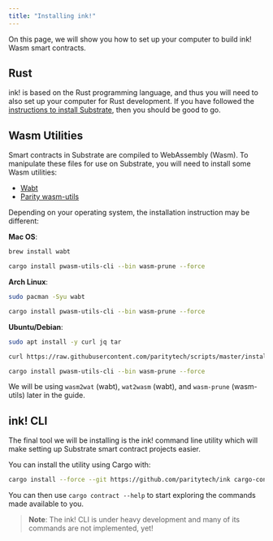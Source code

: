 ```yaml
---
title: "Installing ink!"
---
```


On this page, we will show you how to set up your computer to build ink! Wasm smart contracts.

## Rust

ink! is based on the Rust programming language, and thus you will need to also set up your computer for Rust development. If you have followed the [instructions to install Substrate](getting-started/installing-substrate.md), then you should be good to go.

## Wasm Utilities

Smart contracts in Substrate are compiled to WebAssembly (Wasm). To manipulate these files for use on Substrate, you will need to install some Wasm utilities:

* [Wabt](https://github.com/WebAssembly/wabt)
* [Parity wasm-utils](https://github.com/paritytech/wasm-utils)

Depending on your operating system, the installation instruction may be different:

**Mac OS**:

```bash
brew install wabt
```
```bash
cargo install pwasm-utils-cli --bin wasm-prune --force
```

**Arch Linux**:

```bash
sudo pacman -Syu wabt
```
```bash
cargo install pwasm-utils-cli --bin wasm-prune --force
```

**Ubuntu/Debian**:

```bash
sudo apt install -y curl jq tar
```
```bash
curl https://raw.githubusercontent.com/paritytech/scripts/master/install-wasm-binaries.sh -sSf |bash -s
```
```bash
cargo install pwasm-utils-cli --bin wasm-prune --force
```

We will be using `wasm2wat` (wabt), `wat2wasm` (wabt), and `wasm-prune` (wasm-utils) later in the guide.

## ink! CLI

The final tool we will be installing is the ink! command line utility which will make setting up Substrate smart contract projects easier.

You can install the utility using Cargo with:

```bash
cargo install --force --git https://github.com/paritytech/ink cargo-contract
```

You can then use `cargo contract --help` to start exploring the commands made available to you.  
> **Note**: The ink! CLI is under heavy development and many of its commands are not implemented, yet!

